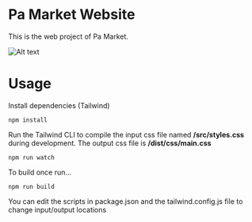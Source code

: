# Pa Market Website

This is the web project of Pa Market.

![Alt text](../Pa%20Market/dist/img/screen.png?raw=true)

# Usage

Install dependencies (Tailwind)

```
npm install
```

Run the Tailwind CLI to compile the input css file named **/src/styles.css** during development. The output css file is **/dist/css/main.css**

```
npm run watch
```

To build once run...

```
npm run build
```

You can edit the scripts in package.json and the tailwind.config.js file to change input/output locations
